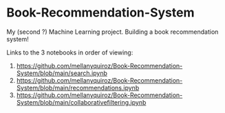 # Book-Recommendation-System
My (second ?) Machine Learning project. Building a book recommendation system!

Links to the 3 notebooks in order of viewing:
1. https://github.com/mellanyquiroz/Book-Recommendation-System/blob/main/search.ipynb
2. https://github.com/mellanyquiroz/Book-Recommendation-System/blob/main/recommendations.ipynb
3. https://github.com/mellanyquiroz/Book-Recommendation-System/blob/main/collaborativefiltering.ipynb
